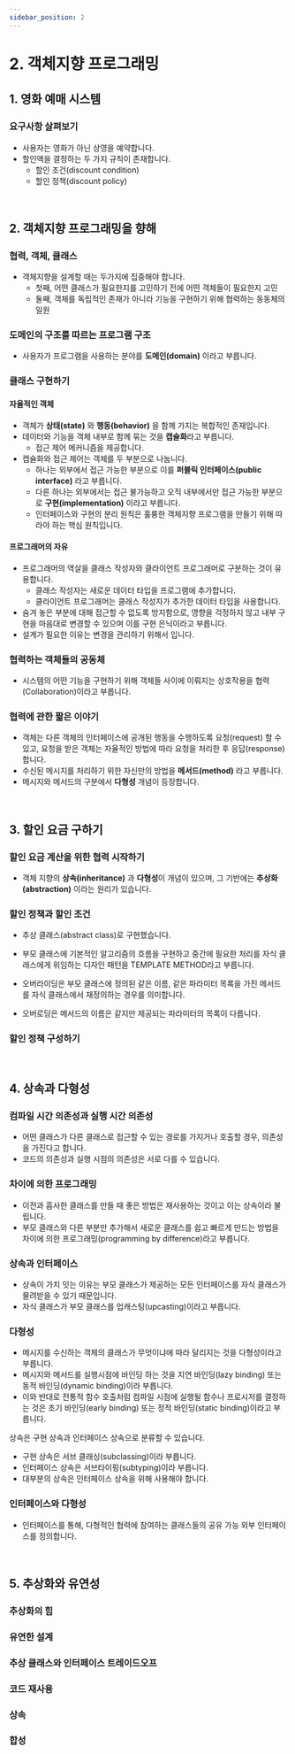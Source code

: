 ```yaml
---
sidebar_position: 2
---
```


# 2. 객체지향 프로그래밍

## 1. 영화 예매 시스템

### 요구사항 살펴보기

- 사용자는 영화가 아닌 상영을 예약합니다.
- 할인액을 결정하는 두 가지 규칙이 존재합니다.
  - 할인 조건(discount condition)
  - 할인 정책(discount policy)

<br/>

## 2. 객체지향 프로그래밍을 향해

### 협력, 객체, 클래스

- 객체지향을 설계할 때는 두가지에 집중해야 합니다.
  - 첫째, 어떤 클래스가 필요한지를 고민하기 전에 어떤 객체들이 필요한지 고민
  - 둘째, 객체를 독립적인 존재가 아니라 기능을 구현하기 위해 협력하는 동동체의 일원

### 도메인의 구조를 따르는 프로그램 구조

- 사용자가 프로그램을 사용하는 분야를 **도메인(domain)** 이라고 부릅니다.

### 클래스 구현하기

#### 자율적인 객체

- 객체가 **상태(state)** 와 **행동(behavior)** 을 함께 가지는 복합적인 존재입니다.
- 데이터와 기능을 객체 내부로 함께 묶는 것을 **캡슐화**라고 부릅니다.
  - 접근 제어 메커니즘을 제공합니다.
- 캡슐화와 접근 제어는 객체를 두 부분으로 나눕니다.
  - 하나는 외부에서 접근 가능한 부분으로 이를 **퍼블릭 인터페이스(public interface)** 라고 부릅니다.
  - 다른 하나는 외부에서는 접근 불가능하고 오직 내부에서만 접근 가능한 부분으로 **구현(implementation)** 이라고 부릅니다.
  - 인터페이스와 구현의 분리 원칙은 훌륭한 객체지향 프로그램을 만들기 위해 따라야 하는 핵심 원칙입니다.

#### 프로그래머의 자유

- 프로그래머의 역살을 클래스 작성자와 클라이언트 프로그래머로 구분하는 것이 유용합니다.
  - 클래스 작성자는 새로운 데이터 타입을 프로그램에 추가합니다.
  - 클라이언트 프로그래머는 클래스 작성자가 추가한 데이터 타입을 사용합니다.
- 숨겨 놓은 부분에 대해 접근할 수 없도록 방지함으로, 영향을 걱정하지 않고 내부 구현을 마음대로 변경할 수 있으며 이를 구현 은닉이라고 부릅니다.
- 설계가 필요한 이유는 변경을 관리하기 위해서 입니다.

### 협력하는 객체들의 공동체

- 시스템의 어떤 기능을 구현하기 위해 객체들 사이에 이뤄지는 상호작용을 협력(Collaboration)이라고 부릅니다.

### 협력에 관한 짧은 이야기

- 객체는 다른 객체의 인터페이스에 공개된 행동을 수행하도록 요청(request) 할 수 있고, 요청을 받은 객체는 자율적인 방법에 따라 요청을 처리한 후 응답(response) 합니다.
- 수신된 메시지를 처리하기 위한 자신만의 방법을 **메서드(method)** 라고 부릅니다.
- 메시지와 메서드의 구분에서 **다형성** 개념이 등장합니다.

<br/>

## 3. 할인 요금 구하기

### 할인 요금 계산을 위한 협력 시작하기

- 객체 지향의 **상속(inheritance)** 과 **다형성**이 개념이 있으며, 그 기반에는 **추상화(abstraction)** 이라는 원리가 있습니다.

### 할인 정책과 할인 조건

- 추상 클래스(abstract class)로 구현했습니다.
- 부모 클래스에 기본적인 알고리즘의 흐름을 구현하고 중간에 필요한 처리를 자식 클래스에게 위임하는 디자인 패턴을 TEMPLATE METHOD라고 부릅니다.

- 오버라이딩은 부모 클래스에 정의된 같은 이름, 같은 파라미터 목록을 가진 메서드를 자식 클래스에서 재정의하는 경우를 의미합니다.
- 오버로딩은 메서드의 이름은 같지만 제공되는 파라미터의 목록이 다릅니다.


### 할인 정책 구성하기

<br/>

## 4. 상속과 다형성

### 컴파일 시간 의존성과 실행 시간 의존성

- 어떤 클래스가 다른 클래스로 접근할 수 있는 경로를 가지거나 호출할 경우, 의존성을 가진다고 합니다.
- 코드의 의존성과 실행 시점의 의존성은 서로 다를 수 있습니다.

### 차이에 의한 프로그래밍

- 이전과 흡사한 클래스를 만들 때 좋은 방법은 재사용하는 것이고 이는 상속이라 불립니다.
- 부모 클래스와 다른 부분만 추가해서 새로운 클래스를 쉽고 빠르게 만드는 방법을 차이에 의한 프로그래밍(programming by difference)라고 부릅니다.

### 상속과 인터페이스

- 상속이 가치 잇는 이유는 부모 클래스가 제공하는 모든 인터페이스를 자식 클래스가 물려받을 수 있기 때문입니다.
- 자식 클래스가 부모 클래스를 업캐스팅(upcasting)이라고 부릅니다.

### 다형성

- 메시지를 수신하는 객체의 클래스가 무엇이냐에 따라 달리지는 것을 다형성이라고 부릅니다.
- 메시지와 메서드를 실행시점에 바인딩 하는 것을 지연 바인딩(lazy binding) 또는 동적 바인딩(dynamic binding)이라 부릅니다.
- 이와 반대로 전통적 함수 호출처럼 컴파일 시점에 실행될 함수나 프로시저를 결정하는 것은 초기 바인딩(early binding) 또는 정적 바인딩(static binding)이라고 부릅니다.

상속은 구현 상속과 인터페이스 상속으로 분류할 수 있습니다.
- 구현 상속은 서브 클래싱(subclassing)이라 부릅니다.
- 인터페이스 상속은 서브타이핑(subtyping)이라 부릅니다.
- 대부분의 상속은 인터페이스 상속을 위해 사용해야 합니다.

### 인터페이스와 다형성

- 인터페이스를 통해, 다형적인 협력에 참여하는 클래스들의 공유 가능 외부 인터페이스를 정의합니다.

<br/>

## 5. 추상화와 유연성

### 추상화의 힘

### 유연한 설계

### 추상 클래스와 인터페이스 트레이드오프

### 코드 재사용

### 상속

### 합성